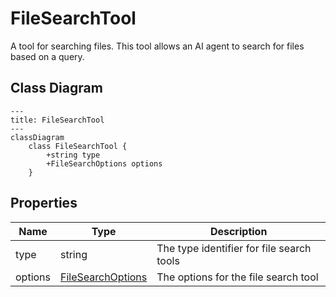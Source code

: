 # FileSearchTool

A tool for searching files.
This tool allows an AI agent to search for files based on a query.

## Class Diagram

```mermaid
---
title: FileSearchTool
---
classDiagram
    class FileSearchTool {
        +string type
        +FileSearchOptions options
    }
```





## Properties

| Name | Type | Description |
| ---- | ---- | ----------- |
| type | string | The type identifier for file search tools  |
| options | [FileSearchOptions](FileSearchOptions.md) | The options for the file search tool  |



